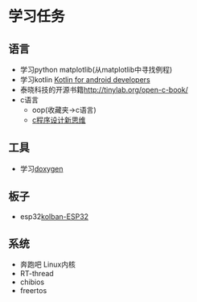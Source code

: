 # 学习任务
## 语言
- 学习python matplotlib(从matplotlib中寻找例程)
- 学习kotlin  [Kotlin for android developers](https://www.gitbook.com/book/xxxxzzzz000/kotlin-for-android-developers/details)
- 泰晓科技的开源书籍<http://tinylab.org/open-c-book/>
- c语言
  - oop(收藏夹->c语言)
  - [c程序设计新思维](http://www.epubit.com.cn/book/details/4158)

## 工具
- 学习[doxygen](http://www.stack.nl/~dimitri/doxygen/index.html)

## 板子
- esp32[kolban-ESP32](I:\Book\书籍\kolban-ESP32.pdf)

## 系统
- 奔跑吧 Linux内核
- RT-thread
- chibios
- freertos